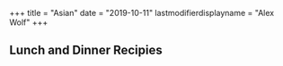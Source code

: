+++
title = "Asian"
date = "2019-10-11"
lastmodifierdisplayname = "Alex Wolf"
+++

## Lunch and Dinner Recipies

